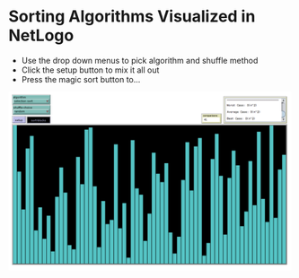 # Sorting Algorithms Visualized in NetLogo

- Use the drop down menus to pick algorithm and shuffle method
- Click the setup button to mix it all out 
- Press the magic sort button to...


![Alt Text](https://github.com/l-hartman/NetLogo-Sorting/blob/master/res/selection-sort.gif "selection sort")
